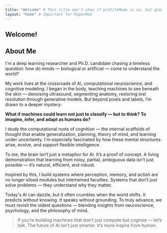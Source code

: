 ```yaml
---
title: "Welcome" # This title won't show if profileMode is on, but good for structure
layout: "home" # Important for PaperMod
---
```



## Welcome!

<div data-aos="fade-up" data-aos-delay="100">

## About Me

I'm a deep learning researcher and Ph.D. candidate chasing a timeless question: how do minds — biological or artificial — come to understand the world?

My work lives at the crossroads of AI, computational neuroscience, and cognitive modeling. I began in the body, teaching machines to see beneath the skin — denoising ultrasound, segmenting anatomy, restoring lost resolution through generative models. But beyond pixels and labels, I’m drawn to a deeper mystery:

**What if machines could learn not just to classify — but to think? To imagine, infer, and adapt as humans do?**

I study the computational roots of cognition — the internal scaffolds of thought that enable generalization, planning, theory of mind, and learning under uncertainty. I'm especially fascinated by how these mental structures arise, evolve, and support flexible intelligence.

To me, the brain isn’t just a metaphor for AI. It’s a proof of concept. A living demonstration that learning from noisy, partial, ambiguous data isn’t just possible — it’s natural, efficient, and robust.

Inspired by this, I build systems where perception, memory, and action are no longer siloed modules but intertwined faculties. Systems that don’t just solve problems — they understand why they matter.

Today's AI can dazzle, but it often crumbles when the world shifts. It predicts without knowing. It speaks without grounding. To truly advance, we must revisit the oldest questions — blending insights from neuroscience, psychology, and the philosophy of mind.

> If you’re building machines that don’t just compute but cognize — let’s talk.
> The future of AI isn’t just smarter. It’s more inspire from human.

</div>

